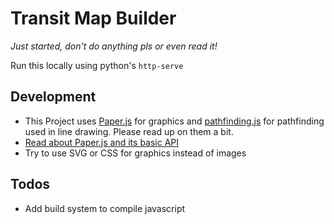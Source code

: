 # Transit Map Builder

*Just started, don't do anything pls or even read it!* 

Run this locally using python's `http-serve`

## Development 
* This Project uses <a href="https://github.com/paperjs/paper.js">Paper.js</a> for graphics and <a href="https://github.com/qiao/PathFinding.js/">pathfinding.js</a> for pathfinding used in line drawing. Please read up on them a bit. 
* <a href="http://paperjs.org/tutorials/getting-started/working-with-paper-js/">Read about Paper.js and its basic API</a>
* Try to use SVG or CSS for graphics instead of images
    

## Todos
* Add build system to compile javascript